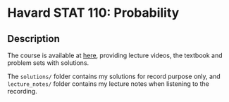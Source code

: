# Havard STAT 110: Probability

## Description

The course is available at [here](https://projects.iq.harvard.edu/stat110/home), providing lecture videos, the textbook and problem sets with solutions.

The `solutions/` folder contains my solutions for record purpose only, and `lecture_notes/` folder contains my lecture notes when listening to the recording.
